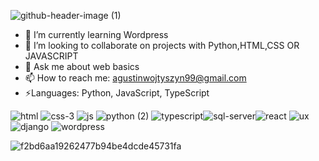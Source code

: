  ![github-header-image (1)](https://github.com/user-attachments/assets/f98f1901-a888-4abf-9043-456b697e83e7)
- 🌱 I’m currently learning Wordpress
- 👯 I’m looking to collaborate on projects with Python,HTML,CSS OR JAVASCRIPT
- 💬 Ask me about web basics
- 📫 How to reach me: agustinwojtyszyn99@gmail.com
- ⚡Languages: Python, JavaScript, TypeScript
  

![html](https://github.com/user-attachments/assets/0331ba55-6a92-47c7-be6d-1b00f4223e04)  ![css-3](https://github.com/user-attachments/assets/569bce76-0a74-4da0-8531-c367ac55f8b5) ![js](https://github.com/user-attachments/assets/6b158bc9-0dbd-44f6-8bcc-7d5f47ca1340) ![python (2)](https://github.com/user-attachments/assets/34cfa6ad-6db1-408a-ab20-04e066da0eef) ![typescript](https://github.com/user-attachments/assets/f7b6e6db-69e0-4eb1-b8e5-67189b21d97c)![sql-server](https://github.com/user-attachments/assets/6062ea65-c521-4b74-9be6-4ed7c6465bb6)![react](https://github.com/user-attachments/assets/ca402de4-b0f4-41d9-9865-ecaa8839de15) ![ux](https://github.com/user-attachments/assets/afea2c7a-7225-436d-95b5-4ef186538047)
![django](https://github.com/user-attachments/assets/5b0ddfeb-e3c5-4194-98f3-76d28928158d) ![wordpress](https://github.com/user-attachments/assets/7d6583d4-e60f-41f7-a4cd-56fa5d63dc27)







![f2bd6aa19262477b94be4dcde45731fa](https://github.com/user-attachments/assets/b7d1f8d9-40e8-489e-a0e0-15be42ed6025)








